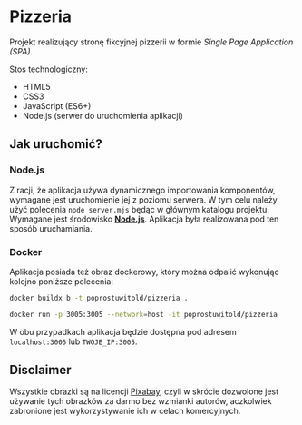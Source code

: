 # Pizzeria
Projekt realizujący stronę fikcyjnej pizzerii w formie *Single Page Application (SPA)*.

Stos technologiczny:
- HTML5
- CSS3
- JavaScript (ES6+)
- Node.js (serwer do uruchomienia aplikacji)

## Jak uruchomić?
### Node.js
Z racji, że aplikacja używa dynamicznego importowania komponentów, wymagane jest uruchomienie jej z poziomu serwera. W tym celu należy użyć polecenia ``node server.mjs`` będąc w głównym katalogu projektu. Wymagane jest środowisko **[Node.js](https://nodejs.org/)**. Aplikacja była realizowana pod ten sposób uruchamiania.

### Docker
Aplikacja posiada też obraz dockerowy, który można odpalić wykonując kolejno poniższe polecenia:
```bash
docker buildx b -t poprostuwitold/pizzeria .
```

```bash
docker run -p 3005:3005 --network=host -it poprostuwitold/pizzeria
```

W obu przypadkach aplikacja będzie dostępna pod adresem ``localhost:3005`` lub ``TWOJE_IP:3005``.

## Disclaimer
Wszystkie obrazki są na licencji [Pixabay](https://pixabay.com/service/license-summary/), czyli w skrócie dozwolone jest używanie tych obrazków za darmo bez wzmianki autorów, aczkolwiek zabronione jest wykorzystywanie ich w celach komercyjnych.